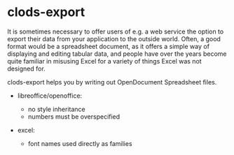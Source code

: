 # clods-export

It is sometimes necessary to offer users of e.g. a web service the
option to export their data from your application to the outside
world.  Often, a good format would be a spreadsheet document, as it
offers a simple way of displaying and editing tabular data, and people
have over the years become quite familiar in misusing Excel for a
variety of things Excel was not designed for.

clods-export helps you by writing out OpenDocument Spreadsheet files.



- libreoffice/openoffice:
  * no style inheritance
  * numbers must be overspecified

- excel:
  * font names used directly as families
